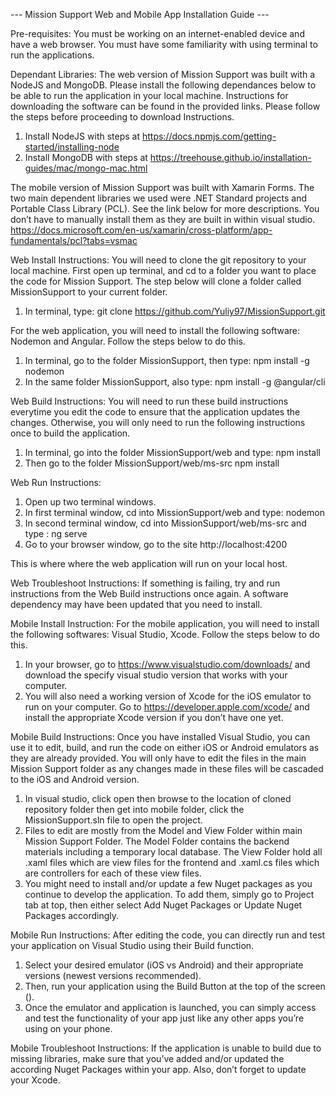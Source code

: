 --- Mission Support Web and Mobile App Installation Guide ---

Pre-requisites:
You must be working on an internet-enabled device and have a web browser. You must have some familiarity with using terminal to run the applications.

Dependant Libraries: 
The web version of Mission Support was built with a NodeJS and MongoDB. Please install the following dependances below to be able to run the application in your local machine. Instructions for downloading the software can be found in the provided links. Please follow the steps before proceeding to download Instructions. 
  1) Install NodeJS with steps at https://docs.npmjs.com/getting-started/installing-node
  2) Install MongoDB with steps at https://treehouse.github.io/installation-guides/mac/mongo-mac.html

The mobile version of Mission Support was built with Xamarin Forms. The two main dependent libraries we used were .NET Standard projects and Portable Class Library (PCL).  See the link below for more descriptions.  You don’t have to manually install them as they are built in within visual studio.
https://docs.microsoft.com/en-us/xamarin/cross-platform/app-fundamentals/pcl?tabs=vsmac
 
Web Install Instructions: 
You will need to clone the git repository to your local machine. First open up terminal, and cd to a folder you want to place the code for Mission Support. The step below will clone a folder called MissionSupport to your current folder. 
  1) In terminal, type:
    git clone https://github.com/Yuliy97/MissionSupport.git
 
For the web application, you will need to install the following software: Nodemon and Angular. Follow the steps below to do this. 
  1) In terminal, go to the folder MissionSupport, then type:
    npm install -g nodemon
  2) In the same folder MissionSupport, also type:
    npm install -g @angular/cli
 
Web Build Instructions:
You will need to run these build instructions everytime you edit the code to ensure that the application updates the changes. Otherwise, you will only need to run the following instructions once to build the application.
  1) In terminal, go into the folder MissionSupport/web and type:
    npm install
  2) Then go to the folder MissionSupport/web/ms-src
    npm install
 
Web Run Instructions:
  1) Open up two terminal windows. 
  2) In first terminal window, cd into MissionSupport/web and type:
    nodemon
  3) In second terminal window, cd into MissionSupport/web/ms-src and type :
    ng serve
  4) Go to your browser window, go to the site http://localhost:4200 

This is where where the web application will run on your local host.

Web Troubleshoot Instructions:
If something is failing, try and run instructions from the Web Build instructions once again. A software dependency may have been updated that you need to install. 
  
Mobile Install Instruction:
For the mobile application, you will need to install the following softwares: Visual Studio, Xcode. Follow the steps below to do this. 
  1) In your browser, go to https://www.visualstudio.com/downloads/ and download the specify visual studio version that works with your computer. 
  2) You will also need a working version of Xcode for the iOS emulator to run on your computer.  Go to https://developer.apple.com/xcode/ and install the appropriate Xcode version if you don’t have one yet.
 
Mobile Build Instructions:
Once you have installed Visual Studio, you can use it to edit, build, and run the code on either iOS or Android emulators as they are already provided.  You will only have to edit the files in the main Mission Support folder as any changes made in these files will be cascaded to the iOS and Android version.
  1) In visual studio, click open then browse to the location of cloned repository folder then get into mobile folder, click the MissionSupport.sln file to open the project.
  2) Files to edit are mostly from the Model and View Folder within main Mission Support Folder.  The Model Folder contains the backend materials including a temporary local database.  The View Folder hold all .xaml files which are view files for the frontend and .xaml.cs files which are controllers for each of these view files.
  3) You might need to install and/or update a few Nuget packages as you continue to develop the application.  To add them, simply go to Project tab at top, then either select Add Nuget Packages or Update Nuget Packages accordingly.

Mobile Run Instructions:
After editing the code, you can directly run and test your application on Visual Studio using their Build function. 
  1) Select your desired emulator (iOS vs Android) and their appropriate versions (newest versions recommended).
  2) Then, run your application using the Build Button at the top of the screen (). 
  3) Once the emulator and application is launched, you can simply access and test the functionality of your app just like any other apps you’re using on your phone.

Mobile Troubleshoot Instructions:
 If the application is unable to build due to missing libraries, make sure that you’ve added and/or updated the according Nuget Packages within your app.  Also, don’t forget to update your Xcode.
